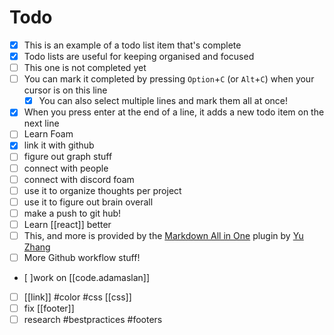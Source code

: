 # Todo

- [x] This is an example of a todo list item that's complete
- [x] Todo lists are useful for keeping organised and focused
- [ ] This one is not completed yet
- [ ] You can mark it completed by pressing `Option`+`C` (or `Alt`+`C`) when your cursor is on this line
  - [x] You can also select multiple lines and mark them all at once!
- [x] When you press enter at the end of a line, it adds a new todo item on the next line
- [ ] Learn Foam
- [x] link it with github
- [ ] figure out graph stuff
- [ ] connect with people
- [ ] connect with discord foam
- [ ] use it to organize thoughts per project
- [ ] use it to figure out brain overall
- [ ] make a push to git hub!
- [ ] Learn [[react]] better
- [ ] This, and more is provided by the [Markdown All in One](https://marketplace.visualstudio.com/items?itemName=yzhang.markdown-all-in-one) plugin by [Yu Zhang](https://github.com/yzhang-gh)
- [ ] More Github workflow stuff!
- [ ]work on [[code.adamaslan]]
- [ ] [[link]] #color #css [[css]] 
- [ ] fix [[footer]]
- [ ] research #bestpractices #footers      
